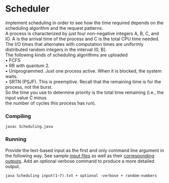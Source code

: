 # Scheduler
implement scheduling in order to see how the time required depends on the scheduling algorithm and the request patterns.    
A process is characterized by just four non-negative integers A, B, C, and IO. A is the arrival time of the process and C is the total CPU time needed. The I/O times that alternates with computation times are uniformly distributed random integers in the interval (0, B].    
The following kinds of scheduling algorithms are uploaded  
• FCFS  
• RR with quantum 2.  
• Uniprogrammed. Just one process active. When it is blocked, the system waits.  
• SRTN (PSJF). This is preemptive. Recall that the remaining time is for the process, not the burst.  
So the time you use to determine priority is the total time remaining (i.e., the input value C minus  
the number of cycles this process has run).  

### Compiling
```
javac Scheduling.java
```

### Running
Provide the text-based input as the first and only command line argument in the following way. See sample [input files](/inputs) as well as their [corresponding outputs](/outputs). Add an optional verbose command to produce a more detailed output.
```
java Scheduling input(1~7).txt + optional -verbose + random-numbers

